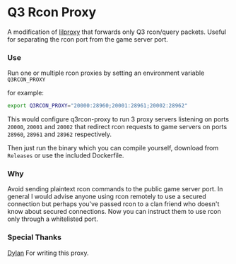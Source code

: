 # Q3 Rcon Proxy

A modification of [lilproxy][lilproxy_url] that forwards only Q3 rcon/query packets. Useful for separating the rcon port from the game server port.

### Use

Run one or multiple rcon proxies by setting an environment variable `Q3RCON_PROXY`

for example:

```bash
export Q3RCON_PROXY="20000:28960;20001:28961;20002:28962"
```

This would configure q3rcon-proxy to run 3 proxy servers listening on ports `20000`, `20001` and `20002` that redirect rcon requests to game servers on ports `28960`, `28961` and `28962` respectively.

Then just run the binary which you can compile yourself, download from `Releases` or use the included Dockerfile.

### Why

Avoid sending plaintext rcon commands to the public game server port. In general I would advise anyone using rcon remotely to use a secured connection but perhaps you've passed rcon to a clan friend who doesn't know about secured connections. Now you can instruct them to use rcon only through a whitelisted port.

### Special Thanks

[Dylan][user_link] For writing this proxy.

[lilproxy_url]: https://github.com/dgparker/lilproxy
[user_link]: https://github.com/dgparker
